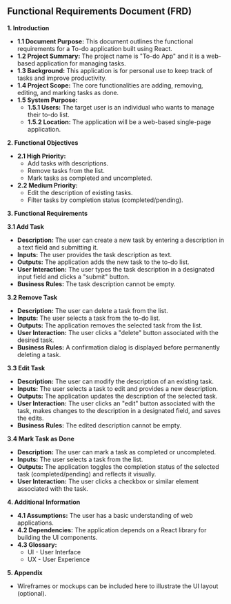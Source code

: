 ## Functional Requirements Document (FRD)

**1. Introduction**

- **1.1 Document Purpose:** This document outlines the functional requirements for a To-do application built using React.
- **1.2 Project Summary:** The project name is "To-do App" and it is a web-based application for managing tasks.
- **1.3 Background:** This application is for personal use to keep track of tasks and improve productivity.
- **1.4 Project Scope:** The core functionalities are adding, removing, editing, and marking tasks as done.
- **1.5 System Purpose:**
    - **1.5.1 Users:** The target user is an individual who wants to manage their to-do list.
    - **1.5.2 Location:** The application will be a web-based single-page application.

**2. Functional Objectives**

- **2.1 High Priority:**
    - Add tasks with descriptions.
    - Remove tasks from the list.
    - Mark tasks as completed and uncompleted.
- **2.2 Medium Priority:**
    - Edit the description of existing tasks.
    - Filter tasks by completion status (completed/pending).

**3. Functional Requirements**

**3.1 Add Task**

- **Description:** The user can create a new task by entering a description in a text field and submitting it.
- **Inputs:** The user provides the task description as text.
- **Outputs:** The application adds the new task to the to-do list.
- **User Interaction:** The user types the task description in a designated input field and clicks a "submit" button.
- **Business Rules:** The task description cannot be empty.

**3.2 Remove Task**

- **Description:** The user can delete a task from the list.
- **Inputs:** The user selects a task from the to-do list.
- **Outputs:** The application removes the selected task from the list.
- **User Interaction:** The user clicks a "delete" button associated with the desired task.
- **Business Rules:** A confirmation dialog is displayed before permanently deleting a task.

**3.3 Edit Task**

- **Description:** The user can modify the description of an existing task.
- **Inputs:** The user selects a task to edit and provides a new description.
- **Outputs:** The application updates the description of the selected task.
- **User Interaction:** The user clicks an "edit" button associated with the task, makes changes to the description in a designated field, and saves the edits.
- **Business Rules:** The edited description cannot be empty.

**3.4 Mark Task as Done**

- **Description:** The user can mark a task as completed or uncompleted.
- **Inputs:** The user selects a task from the list.
- **Outputs:** The application toggles the completion status of the selected task (completed/pending) and reflects it visually.
- **User Interaction:** The user clicks a checkbox or similar element associated with the task.

**4. Additional Information**

- **4.1 Assumptions:** The user has a basic understanding of web applications.
- **4.2 Dependencies:** The application depends on a React library for building the UI components.
- **4.3 Glossary:**
    - UI - User Interface
    - UX - User Experience

**5. Appendix**

- Wireframes or mockups can be included here to illustrate the UI layout (optional).